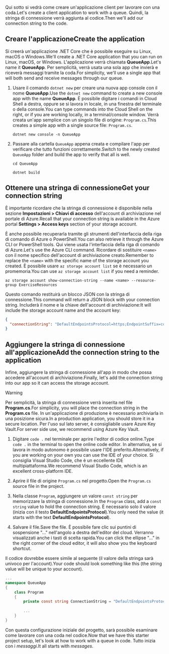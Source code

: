 <span data-ttu-id="3785b-101">Qui sotto si vedrà come creare un'applicazione client per lavorare con una coda.</span><span class="sxs-lookup"><span data-stu-id="3785b-101">Let's create a client application to work with a queue.</span></span> <span data-ttu-id="3785b-102">Quindi, la stringa di connessione verrà aggiunta al codice.</span><span class="sxs-lookup"><span data-stu-id="3785b-102">Then we'll add our connection string to the code.</span></span>

## <a name="create-the-application"></a><span data-ttu-id="3785b-103">Creare l'applicazione</span><span class="sxs-lookup"><span data-stu-id="3785b-103">Create the application</span></span>

<span data-ttu-id="3785b-104">Si creerà un'applicazione .NET Core che è possibile eseguire su Linux, macOS o Windows.</span><span class="sxs-lookup"><span data-stu-id="3785b-104">We'll create a .NET Core application that you can run on Linux, macOS, or Windows.</span></span> <span data-ttu-id="3785b-105">L'applicazione verrà chiamata **QueueApp**.</span><span class="sxs-lookup"><span data-stu-id="3785b-105">Let's name it **QueueApp**.</span></span> <span data-ttu-id="3785b-106">Per semplicità, verrà usata una sola app che invierà e riceverà messaggi tramite la coda.</span><span class="sxs-lookup"><span data-stu-id="3785b-106">For simplicity, we'll use a single app that will both send and receive messages through our queue.</span></span>

1. <span data-ttu-id="3785b-107">Usare il comando `dotnet new` per creare una nuova app console con il nome **QueueApp**.</span><span class="sxs-lookup"><span data-stu-id="3785b-107">Use the `dotnet new` command to create a new console app with the name **QueueApp**.</span></span> <span data-ttu-id="3785b-108">È possibile digitare i comandi in Cloud Shell a destra, oppure se si lavora in locale, in una finestra del terminale o della console.</span><span class="sxs-lookup"><span data-stu-id="3785b-108">You can type commands into the Cloud Shell on the right, or if you are working locally, in a terminal/console window.</span></span> <span data-ttu-id="3785b-109">Verrà creata un'app semplice con un singolo file di origine: `Program.cs`.</span><span class="sxs-lookup"><span data-stu-id="3785b-109">This creates a simple app with a single source file: `Program.cs`.</span></span>

    ```azurecli
    dotnet new console -n QueueApp
    ```

1. <span data-ttu-id="3785b-110">Passare alla cartella `QueueApp` appena creata e compilare l'app per verificare che tutto funzioni correttamente.</span><span class="sxs-lookup"><span data-stu-id="3785b-110">Switch to the newly created `QueueApp` folder and build the app to verify that all is well.</span></span>

    ```azurecli
    cd QueueApp
    ```

    ```azurecli
    dotnet build
    ```

## <a name="get-your-connection-string"></a><span data-ttu-id="3785b-111">Ottenere una stringa di connessione</span><span class="sxs-lookup"><span data-stu-id="3785b-111">Get your connection string</span></span>

<span data-ttu-id="3785b-112">È importante ricordare che la stringa di connessione è disponibile nella sezione **Impostazioni > Chiavi di accesso** dell'account di archiviazione nel portale di Azure.</span><span class="sxs-lookup"><span data-stu-id="3785b-112">Recall that your connection string is available in the Azure portal **Settings > Access keys** section of your storage account.</span></span>

<span data-ttu-id="3785b-113">È anche possibile recuperarla tramite gli strumenti dell'interfaccia della riga di comando di Azure o PowerShell.</span><span class="sxs-lookup"><span data-stu-id="3785b-113">You can also retrieve it through the Azure CLI or PowerShell tools.</span></span> <span data-ttu-id="3785b-114">Qui viene usata l'interfaccia della riga di comando di Azure.</span><span class="sxs-lookup"><span data-stu-id="3785b-114">Let's use the Azure CLI command.</span></span> <span data-ttu-id="3785b-115">Ricordare di sostituire `<name>` con il nome specifico dell'account di archiviazione creato.</span><span class="sxs-lookup"><span data-stu-id="3785b-115">Remember to replace the `<name>` with the specific name of the storage account you created.</span></span> <span data-ttu-id="3785b-116">È possibile usare `az storage account list` se è necessario un promemoria.</span><span class="sxs-lookup"><span data-stu-id="3785b-116">You can use `az storage account list` if you need a reminder.</span></span>

```azurecli
az storage account show-connection-string --name <name> --resource-group ExerciseResources
```

<span data-ttu-id="3785b-117">Questo comando restituirà un blocco JSON con la stringa di connessione.</span><span class="sxs-lookup"><span data-stu-id="3785b-117">This command will return a JSON block with your connection string.</span></span> <span data-ttu-id="3785b-118">Includerà il nome e la chiave dell'account di archiviazione:</span><span class="sxs-lookup"><span data-stu-id="3785b-118">It will include the storage account name and the account key:</span></span>

```json
{
  "connectionString": "DefaultEndpointsProtocol=https;EndpointSuffix=core.windows.net;AccountName=<name>;AccountKey=vyw6aKz2PtSAgQ4ljJQgJFgxbCETdXt39ZyYQ5fLqoBJj/gT+43TbrhoVco7Rqj/AAJVlvFORRfnYqGHiX9QcQ=="
}
```

## <a name="add-the-connection-string-to-the-application"></a><span data-ttu-id="3785b-119">Aggiungere la stringa di connessione all'applicazione</span><span class="sxs-lookup"><span data-stu-id="3785b-119">Add the connection string to the application</span></span>

<span data-ttu-id="3785b-120">Infine, aggiungere la stringa di connessione all'app in modo che possa accedere all'account di archiviazione.</span><span class="sxs-lookup"><span data-stu-id="3785b-120">Finally, let's add the connection string into our app so it can access the storage account.</span></span>

> [!WARNING]
> <span data-ttu-id="3785b-121">Per semplicità, la stringa di connessione verrà inserita nel file **Program.cs**.</span><span class="sxs-lookup"><span data-stu-id="3785b-121">For simplicity, you will place the connection string in the **Program.cs** file.</span></span> <span data-ttu-id="3785b-122">In un'applicazione di produzione è necessario archiviarla in una posizione sicura.</span><span class="sxs-lookup"><span data-stu-id="3785b-122">In a production application, you should store it in a secure location.</span></span> <span data-ttu-id="3785b-123">Per l'uso sul lato server, è consigliabile usare Azure Key Vault.</span><span class="sxs-lookup"><span data-stu-id="3785b-123">For server side use, we recommend using Azure Key Vault.</span></span>

1. <span data-ttu-id="3785b-124">Digitare `code .` nel terminale per aprire l'editor di codice online.</span><span class="sxs-lookup"><span data-stu-id="3785b-124">Type `code .` in the terminal to open the online code editor.</span></span> <span data-ttu-id="3785b-125">In alternativa, se si lavora in modo autonomo è possibile usare l'IDE preferito.</span><span class="sxs-lookup"><span data-stu-id="3785b-125">Alternatively, if you are working on your own you can use the IDE of your choice.</span></span> <span data-ttu-id="3785b-126">Si consiglia Visual Studio Code, che è un eccellente IDE multipiattaforma.</span><span class="sxs-lookup"><span data-stu-id="3785b-126">We recommend Visual Studio Code, which is an excellent cross-platform IDE.</span></span>

1. <span data-ttu-id="3785b-127">Aprire il file di origine `Program.cs` nel progetto.</span><span class="sxs-lookup"><span data-stu-id="3785b-127">Open the `Program.cs` source file in the project.</span></span>

1. <span data-ttu-id="3785b-128">Nella classe `Program`, aggiungere un valore `const string` per memorizzare la stringa di connessione.</span><span class="sxs-lookup"><span data-stu-id="3785b-128">In the `Program` class, add a `const string` value to hold the connection string.</span></span> <span data-ttu-id="3785b-129">È necessario solo il valore (inizia con il testo **DefaultEndpointsProtocol**).</span><span class="sxs-lookup"><span data-stu-id="3785b-129">You only need the value (it starts with the text **DefaultEndpointsProtocol**).</span></span>

1. <span data-ttu-id="3785b-130">Salvare il file.</span><span class="sxs-lookup"><span data-stu-id="3785b-130">Save the file.</span></span> <span data-ttu-id="3785b-131">È possibile fare clic sui puntini di sospensione "..." nell'angolo a destra dell'editor del cloud. Verranno visualizzati anche i tasti di scelta rapida.</span><span class="sxs-lookup"><span data-stu-id="3785b-131">You can click the ellipse "..." in the right corner of the cloud editor, it will also show you the keyboard shortcut.</span></span>

<span data-ttu-id="3785b-132">Il codice dovrebbe essere simile al seguente (il valore della stringa sarà univoco per l'account).</span><span class="sxs-lookup"><span data-stu-id="3785b-132">Your code should look something like this (the string value will be unique to your account).</span></span>

```csharp
...
namespace QueueApp
{
    class Program
    {
        private const string ConnectionString = "DefaultEndpointsProtocol=https; ...";
        
        ...
    }
}
```

<span data-ttu-id="3785b-133">Con questa configurazione iniziale del progetto, sarà possibile esaminare come lavorare con una coda nel codice.</span><span class="sxs-lookup"><span data-stu-id="3785b-133">Now that we have this starter project setup, let's look at how to work with a queue in code.</span></span> <span data-ttu-id="3785b-134">Tutto inizia con i _messaggi_.</span><span class="sxs-lookup"><span data-stu-id="3785b-134">It all starts with _messages_.</span></span>